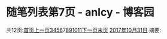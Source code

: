
# 随笔列表第7页 - anlcy - 博客园






共12页:[首页](https://www.cnblogs.com/camilla/default.html?page=1)[上一页](https://www.cnblogs.com/camilla/default.html?page=6)[3](https://www.cnblogs.com/camilla/default.html?page=3)[4](https://www.cnblogs.com/camilla/default.html?page=4)[5](https://www.cnblogs.com/camilla/default.html?page=5)[6](https://www.cnblogs.com/camilla/default.html?page=6)7[8](https://www.cnblogs.com/camilla/default.html?page=8)[9](https://www.cnblogs.com/camilla/default.html?page=9)[10](https://www.cnblogs.com/camilla/default.html?page=10)[11](https://www.cnblogs.com/camilla/default.html?page=11)[下一页](https://www.cnblogs.com/camilla/default.html?page=8)[末页](https://www.cnblogs.com/camilla/default.html?page=12)
[2017年10月31日](https://www.cnblogs.com/camilla/archive/2017/10/31.html)
摘要: <!DOCTYPE html><html lang="en"><head> <meta charset="UTF-8"> <title></title> <style type="text/css"> .buddyListOdd{ background-color:\#f0f0f0; } .buddy[阅读全文](https://www.cnblogs.com/camilla/p/7762812.html)

